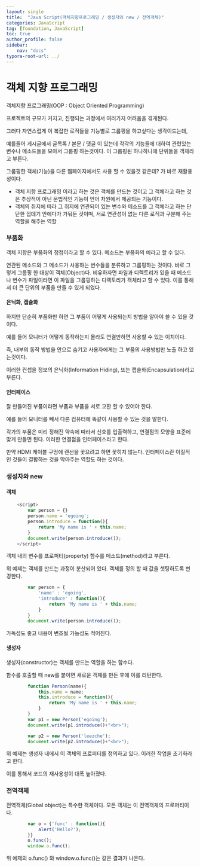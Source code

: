```yaml
---
layout: single
title:  "Java Script(객체지향프로그래밍 / 생성자와 new / 전역객체)"
categories: JavaScript
tag: [foundation, JavaScript]
toc: true
author_profile: false
sidebar:
    nav: "docs"
typora-root-url: ../
---
```


# 객체 지향 프로그래밍

객체지향 프로그래밍(OOP : Object Oriented Programming)

프로젝트의 규모가 커지고, 진행되는 과정에서 여러가지 어려움을 겪게된다.

그러다 자연스럽게 이 복잡한 로직들을 기능별로 그룹핑을 하고싶다는 생각이드는데,

예를들어 게시글에서 글목록 / 본문 / 댓글 이 있는데 각각의 기능들에 대하여 관련있는 변수나 메소드들을 모아서 그룹핑 하는것이다. 이 그룹핑된 하나하나에 단위들을 객체라고 부른다.

그룹핑한 객체(기능)을 다른 웹페이지에서도 사용 할 수 있을것 같은데? 가 바로 재활용성이다.

+ 객체 지향 프로그래밍 이라고 하는 것은 객체를 만드는 것이고 그 객체라고 하는 것은 추상적이 아닌 문법적인 기능이 언어 차원에서 제공되는 기능이다. 
+ 객체의 취지에 따라 그 취지에 연관되어 있는 변수와 메소드를 그 객체라고 하는 단단한 껍데기 안에다가 가둬둔 것이며, 서로 연관성이 없는 다른 로직과 구분해 주는 역할을 해주는 역할

### 부품화

객체 지향은 부품화의 정점이라고 할 수 있다. 메소드는 부품화의 예라고 할 수 있다.

연관된 메소드와 그 메소드가 사용하는 변수들을 분류하고 그룹핑하는 것이다. 바로 그렇게 그룹핑 한 대상이 객체(Object)다. 비유하자면 파일과 디렉토리가 있을 때 메소드나 변수가 파일이라면 이 파일을 그룹핑하는 디렉토리가 객체라고 할 수 있다. 이를 통해서 더 큰 단위의 부품을 만들 수 있게 되었다.

#### 은닉화, 캡슐화

하지만 단순히 부품화만 하면 그 부품이 어떻게 사용되는지 방법을 알아야 쓸 수 있을 것이다.

예를 들어 모니터가 어떻게 동작하는지 몰라도 연결만하면 사용할 수 있는 이치이다.

즉, 내부의 동작 방법을 안으로 숨기고 사용자에게는 그 부품의 사용방법만 노출 하고 있는것이다.

이러한 컨셉을 정보의 은닉화(Information Hiding), 또는 캡슐화(Encapsulation)라고 부른다.

#### 인터페이스

잘 만들어진 부품이라면 부품과 부품을 서로 교환 할 수 있어야 한다.

예를 들어 모니터를 빼서 다른 컴퓨터에 똑같이 사용할 수 있는 것을 말한다.

각가의 부품은 미리 정해진 약속에 따라서 신호를 입출력하고, 연결점의 모양을 표준에 맞게 만들면 된다. 이러한 연결점을 인터페이스라고 한다.

만약 HDMI 케이블 구멍에 랜선을 꽃으려고 하면 꽃히지 않는다. 인터페이스란 이질적인 것들이 결합하는 것을 막아주는 역할도 하는 것이다.

### 생성자와 new

#### 객체

```javascript
    <script>
        var person = {}
        person.name = 'egoing';
        person.introduce = function(){
            return 'My name is ' + this.name;
        }
        document.write(person.introduce());
    </script>
```

객체 내의 변수를 프로퍼티(property) 함수를 메소드(method)라고 부른다. 

위 예제는 객체를 만드는 과정이 분산되어 있다. 객체를 정의 할 때 값을 셋팅하도록 변경한다.

```javascript
        var person = {
            'name' : 'egoing',
            'introduce' : function(){
                return 'My name is ' + this.name;
            }
        }
        document.write(person.introduce());
```

가독성도 좋고 내용이 변조될 가능성도 적어진다.

#### 생성자

생성자(constructor)는 객체를 만드는 역할을 하는 함수다. 

함수를 호출할 때 new를 붙이면 새로운 객체를 만든 후에 이를 리턴한다.

```javascript
        function Person(name){
            this.name = name;
            this.introduce = function(){
                return 'My name is ' + this.name;
            }
        }
        var p1 = new Person('egoing');
        document.write(p1.introduce()+"<br>");

        var p2 = new Person('leezche');
        document.write(p2.introduce()+"<br>");
```

위 예제는 생성자 내에서 이 객체의 프로퍼티를 정의하고 있다. 이러한 작업을 초기화라고 한다.

이를 통해서 코드의 재사용성이 대폭 높아졌다.

### 전역객체

전역객체(Global object)는 특수한 객체이다. 모든 객체는 이 전역객체의 프로퍼티이다.

```javascript
        var o = {'func' : function(){
            alert('Hello?');
        }}
        o.func();
        window.o.func();
```

위 예제의 o.func() 와 window.o.func()는 같은 결과가 나온다.

